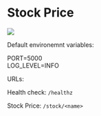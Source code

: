 Stock Price
===========
[![](https://images.microbadger.com/badges/image/mlf4aiur/stock-price.svg)](https://microbadger.com/images/mlf4aiur/stock-price "Get your own image badge on microbadger.com")

Default environemnt variables:

PORT=5000  
LOG_LEVEL=INFO  

URLs:

Health check: `/healthz`

Stock Price: `/stock/<name>`
